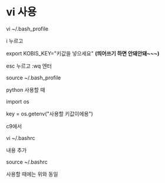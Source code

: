 # vi 사용



vi ~/.bash_profile



i 누르고

export KOBIS_KEY="키값을 넣으세요" **(띄어쓰기 하면 안돼안돼~~~)**



esc 누르고 :wq 엔터



source ~/.bash_profile





python 사용할 때



import os

key = os.getenv("사용할 키값이에용")







c9에서



vi ~/.bashrc

내용 추가



source ~/.bashrc

사용할 때에는 위와 동일









